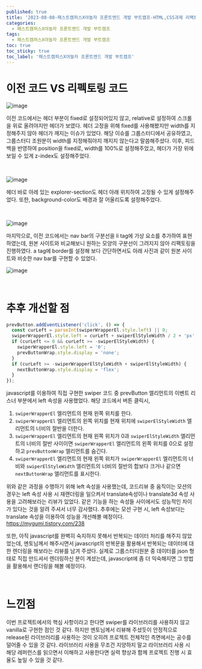 ```yaml
---
published: true
title: '2023-08-08-패스트캠퍼스X야놀자 프론트엔드 개발 부트캠프-HTML,CSS과제 리팩토링'
categories:
  - 패스트캠퍼스X야놀자 프론트엔드 개발 부트캠프
tags:
  - 패스트캠퍼스X야놀자 프론트엔드 개발 부트캠프
toc: true
toc_sticky: true
toc_label: '패스트캠퍼스X야놀자 프론트엔드 개발 부트캠프'
---
```


# 이전 코드 VS 리펙토링 코드

![image](https://github.com/seungsimdang/seungsimdang.github.io/blob/master/_images/airbnb_clone1.png?raw=true)

이전 코드에서는 헤더 부분이 fixed로 설정되어있지 않고, relative로 설정하여 스크롤을 위로 올려야지만 헤더가 보였다. 헤더 고정을 위해 fixed를 사용해봤지만 width를 지정해주지 않아 헤더가 깨지는 이슈가 있었다. 해당 이슈를 그룹스터디에서 공유하였고, 그룹스터디 조원분이 width를 지정해줘야지 깨지지 않는다고 말씀해주셨다. 이후, 피드백을 반영하여 position을 fixed로, width를 100%로 설정해주었고, 헤더가 가장 위에 보일 수 있게 z-index도 설정해주었다.

<br>

![image](https://github.com/seungsimdang/seungsimdang.github.io/blob/master/_images/airbnb_clone2.png?raw=true)

헤더 바로 아레 있는 explorer-section도 헤더 아래 위치하여 고정될 수 있게 설정해주었다. 또한, background-color도 배경과 잘 어울리도록 설정해주었다.

<br>

![image](https://github.com/seungsimdang/seungsimdang.github.io/blob/master/_images/airbnb_clone3.png?raw=true)

마지막으로, 이전 코드에서는 nav bar의 구분선을 li tag에 가상 요소를 추가하여 표현하였는데, 원본 사이트와 비교해보니 원하는 모양의 구분선이 그려지지 않아 리팩토링을 진행하였다. a tag에 border를 설정해 보다 간단하면서도 아래 사진과 같이 원본 사이트와 비슷한 nav bar를 구현할 수 있었다.

![image](https://github.com/seungsimdang/seungsimdang.github.io/blob/master/_images/airbnb_clone4.png?raw=true)

<br>

# 추후 개선할 점

```javascript
prevButton.addEventListener('click', () => {
  const curLeft = parseInt(swiperWrapperEl.style.left) || 0;
  swiperWrapperEl.style.left = curLeft + swiperElStyleWidth / 2 + 'px';
  if (curLeft <= 0 && curLeft >= -swiperElStyleWidth) {
    swiperWrapperEl.style.left = '0';
    prevButtonWrap.style.display = 'none';
  }
  if (curLeft >= -swiperWrapperElStyleWidth + swiperElStyleWidth) {
    nextButtonWrap.style.display = 'flex';
  }
});
```

javascript를 이용하여 직접 구현한 swiper 코드 중 prevButton 엘리먼트의 이벤트 리스너 부분에서 left 속성을 사용했었다. 해당 코드에서 버튼 클릭시,

1. `swiperWrapperEl` 엘리먼트의 현재 왼쪽 위치를 한다.
2. `swiperWrapperEl` 엘리먼트의 왼쪽 위치를 현재 위치에 `swiperElStyleWidth` 엘리먼트의 너비의 절반을 더한다.
3. `swiperWrapperEl` 엘리먼트의 현재 왼쪽 위치가 0과 `swiperElStyleWidth` 엘리먼트의 너비의 절반 사이이면 `swiperWrapperEl` 엘리먼트의 왼쪽 위치를 0으로 설정하고 `prevButtonWrap` 엘리먼트를 숨긴다.
4. `swiperWrapperEl` 엘리먼트의 현재 왼쪽 위치가 `swiperWrapperEl` 엘리먼트의 너비와 `swiperElStyleWidth` 엘리먼트의 너비의 절반의 합보다 크거나 같으면 `nextButtonWrap` 엘리먼트를 표시한다.

위와 같은 과정을 수행하기 위해 left 속성을 사용했는데, 코드리뷰 중 움직이는 모션의 경우는 left 속성 사용 시 재랜더링을 일으켜서 translate속성이나 translate3d 속성 사용을 고려해보라는 리뷰가 있었다. 같은 기능을 하는 속성들 사이에서도 성능적인 차이가 있다는 것을 알려 주셔서 너무 감사했다. 추후에는 모션 구현 시, left 속성보다는 translate 속성을 이용하여 성능을 개선해볼 예정이다.  
<a> https://mygumi.tistory.com/238 </a>

또한, 아직 javascript를 완벽히 숙지하지 못해서 반복되는 데이터 처리를 해주지 않았었는데, 멘토님께서 해주시면서 javascript의 반복문을 활용해서 반복되는 데이터에 대한 렌더링을 해보라는 리뷰를 남겨 주셨다. 실제로 그룹스터디원분 중 데이터를 json 형태로 직접 만드셔서 렌더링하신 분이 계셨는데, javascript에 좀 더 익숙해지면 그 방법을 활용해서 랜더링을 해볼 예정이다.

<br>

# 느낀점

이번 프로젝트에서의 핵심 사항이라고 한다면 swiper를 라이브러리를 사용하지 않고 vanilla로 구현한 점인 것 같다. 하지만 멘토님께서 리뷰해 주셨듯이 안정적으로 release된 라이브러리를 사용하는 것이 오히려 프로젝트 전체적인 측면에서는 공수를 덜어줄 수 있을 것 같다. 라이브러리 사용을 무조건 지양하지 말고 라이브러리 사용 시 해당 레퍼런스를 읽으면서 이해하고 사용한다면 실력 향상과 함께 프로젝트 진행 시 효율도 높일 수 있을 것 같다.
